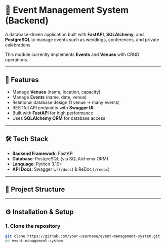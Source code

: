 # 🎉 Event Management System (Backend)

A database-driven application built with **FastAPI**, **SQLAlchemy**, and **PostgreSQL** to manage events such as weddings, conferences, and private celebrations.  

This module currently implements **Events** and **Venues** with CRUD operations.  

---

## 🚀 Features
- Manage **Venues** (name, location, capacity)
- Manage **Events** (name, date, venue)
- Relational database design (1 venue → many events)
- RESTful API endpoints with **Swagger UI**
- Built with **FastAPI** for high performance
- Uses **SQLAlchemy ORM** for database access

---

## 🛠️ Tech Stack
- **Backend Framework**: FastAPI
- **Database**: PostgreSQL (via SQLAlchemy ORM)
- **Language**: Python 3.10+
- **API Docs**: Swagger UI (`/docs`) & ReDoc (`/redoc`)

---

## 📂 Project Structure

---

## ⚙️ Installation & Setup

### 1. Clone the repository
```bash
git clone https://github.com/your-username/event-management-system.git
cd event-management-system
